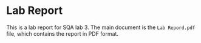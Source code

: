 # Lab Report

This is a lab report for SQA lab 3. The main document is the `Lab Repord.pdf` file, which contains the report in PDF format.
